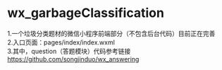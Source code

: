 # wx_garbageClassification
1.一个垃圾分类题材的微信小程序前端部分（不包含后台代码）目前正在完善<br/>
2.入口页面：pages/index/index.wxml<br/>
3.其中，question（答题模块）代码参考链接<br/>
https://github.com/songjinduo/wx_answering
